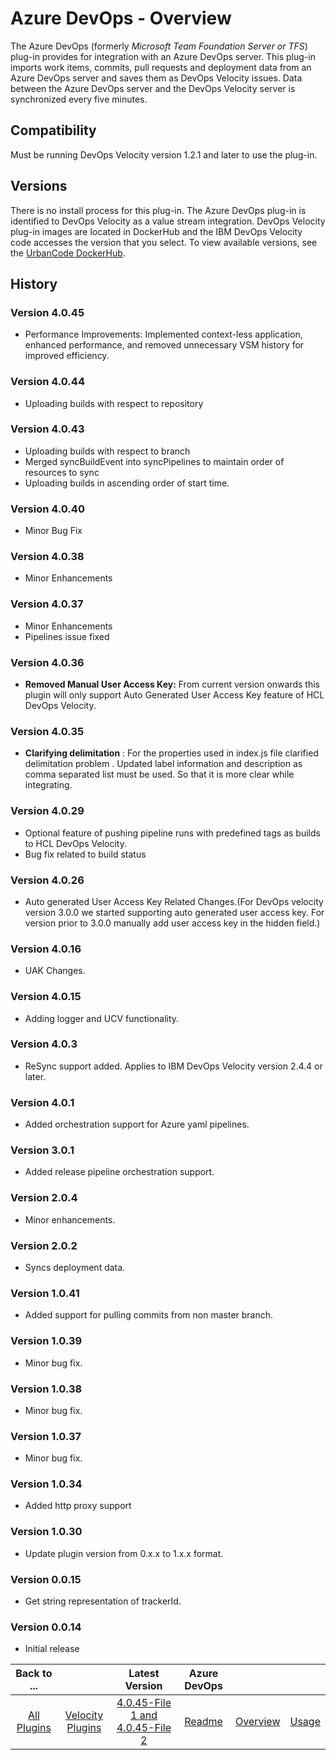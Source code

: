 
# Azure DevOps - Overview

The Azure DevOps (formerly *Microsoft Team Foundation Server or TFS*) plug-in provides for integration with an Azure DevOps server. This plug-in imports work items, commits, pull requests and deployment data from an Azure DevOps server and saves them as DevOps Velocity issues. Data between the Azure DevOps server and the DevOps Velocity server is synchronized every five minutes.

## Compatibility

Must be running DevOps Velocity version 1.2.1 and later to use the plug-in.

## Versions

There is no install process for this plug-in. The Azure DevOps plug-in is identified to DevOps Velocity as a value stream integration. DevOps Velocity plug-in images are located in DockerHub and the IBM DevOps Velocity code accesses the version that you select. To view available versions, see the [UrbanCode DockerHub](https://hub.docker.com/r/urbancode/ucv-ext-azure/tags).

## History

### Version 4.0.45

* Performance Improvements: Implemented context-less application, enhanced performance,
and removed unnecessary VSM history for improved efficiency.

### Version 4.0.44

* Uploading builds with respect to repository

### Version 4.0.43

* Uploading builds with respect to branch
* Merged syncBuildEvent into syncPipelines to maintain order of resources to sync
* Uploading builds in ascending order of start time.

### Version 4.0.40

* Minor Bug Fix

### Version 4.0.38

* Minor Enhancements

### Version 4.0.37

* Minor Enhancements
* Pipelines issue fixed

### Version 4.0.36

* **Removed Manual User Access Key:** From current version onwards this plugin will only support Auto Generated User Access Key feature of HCL DevOps Velocity.

### Version 4.0.35

* **Clarifying delimitation** : For the properties used in index.js file clarified delimitation problem . Updated label information and description as comma separated list must be used. So that it is more clear while integrating.

### Version 4.0.29

* Optional feature of pushing pipeline runs with predefined tags as builds to HCL DevOps Velocity.
* Bug fix related to build status


### Version 4.0.26

* Auto generated User Access Key Related Changes.(For DevOps velocity version 3.0.0 we started supporting auto generated user access key. For version prior to 3.0.0 manually add user access key in the hidden field.)

### Version 4.0.16

* UAK Changes.

### Version 4.0.15

* Adding logger and UCV functionality.

### Version 4.0.3

* ReSync support added. Applies to IBM DevOps
Velocity version 2.4.4 or later.

### Version 4.0.1

* Added orchestration support for Azure yaml pipelines.

### Version 3.0.1

* Added release pipeline orchestration support.

### Version 2.0.4

* Minor enhancements.

### Version 2.0.2

* Syncs deployment data.

### Version 1.0.41

* Added support for pulling commits from non master
branch.

### Version 1.0.39

* Minor bug fix.

### Version 1.0.38

* Minor bug fix.

### Version 1.0.37

* Minor
bug fix.

### Version 1.0.34

* Added http proxy support

### Version 1.0.30

* Update plugin version from 0.x.x to
1.x.x format.

### Version 0.0.15

* Get string representation of trackerId.

### Version 0.0.14

* Initial release



|Back to ...||Latest Version|Azure DevOps |||
| :---: | :---: | :---: | :---: | :---: | :---: |
|[All Plugins](../../index.md)|[Velocity Plugins](../README.md)|[4.0.45-File 1 ](https://raw.githubusercontent.com/UrbanCode/IBM-UCV-PLUGINS/main/files/ucv-ext-azure/ucv-ext-azure%3A4.0.45.tar.7z.001)[and 4.0.45-File 2](https://raw.githubusercontent.com/UrbanCode/IBM-UCV-PLUGINS/main/files/ucv-ext-azure/ucv-ext-azure%3A4.0.45.tar.7z.002)|[Readme](README.md)|[Overview](overview.md)|[Usage](usage.md)|
